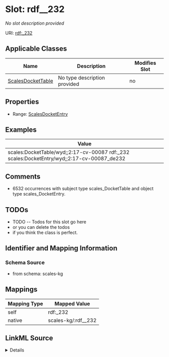 

# Slot: rdf__232


_No slot description provided_





URI: [rdf:_232](http://www.w3.org/1999/02/22-rdf-syntax-ns#_232)



<!-- no inheritance hierarchy -->





## Applicable Classes

| Name | Description | Modifies Slot |
| --- | --- | --- |
| [ScalesDocketTable](../classes/ScalesDocketTable.md) | No type description provided |  no  |







## Properties

* Range: [ScalesDocketEntry](../classes/ScalesDocketEntry.md)






## Examples

| Value |
| --- |
| scales:DocketTable/wyd;;2:17-cv-00087 rdf:_232 scales:DocketEntry/wyd;;2:17-cv-00087_de232 |

## Comments

* 6532 occurrences with subject type scales_DocketTable and object type scales_DocketEntry.

## TODOs

* TODO -- Todos for this slot go here
* or you can delete the todos
* if you think the class is perfect.

## Identifier and Mapping Information







### Schema Source


* from schema: scales-kg




## Mappings

| Mapping Type | Mapped Value |
| ---  | ---  |
| self | rdf:_232 |
| native | scales-kg/:rdf__232 |




## LinkML Source

<details>
```yaml
name: rdf__232
description: No slot description provided
todos:
- TODO -- Todos for this slot go here
- or you can delete the todos
- if you think the class is perfect.
comments:
- 6532 occurrences with subject type scales_DocketTable and object type scales_DocketEntry.
examples:
- value: scales:DocketTable/wyd;;2:17-cv-00087 rdf:_232 scales:DocketEntry/wyd;;2:17-cv-00087_de232
from_schema: scales-kg
rank: 1000
slot_uri: rdf:_232
alias: rdf__232
domain_of:
- scales_DocketTable
range: scales_DocketEntry

```
</details>